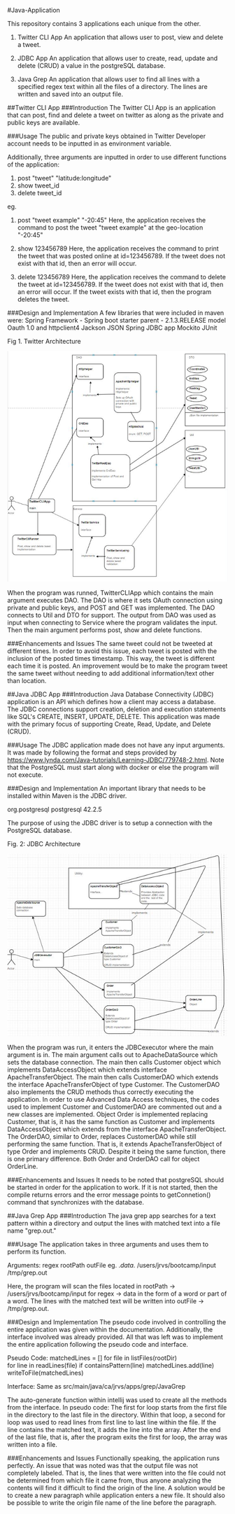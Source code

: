 #Java-Application

This repository contains 3 applications each unique from the other. 
1) Twitter CLI App
    An application that allows user to post, view and delete a tweet.
    
2) JDBC App
    An application that allows user to create, read, update and delete (CRUD) a value in the postgreSQL database.
    
3) Java Grep
    An application that allows user to find all lines with a specified regex text within all the files of a directory. The lines are written and saved into an output file.


##Twitter CLI App
###Introduction
The Twitter CLI App is an application that can post, find and delete a tweet on twitter as along as the private and public keys are available.

###Usage
The public and private keys obtained in Twitter Developer account needs to be inputted in as environment variable.

Additionally, three arguments are inputted in order to use different functions of the application:

1) post "tweet" "latitude:longitude"
2) show tweet_id
3) delete tweet_id

eg.
1) post "tweet example" "-20:45"
Here, the application receives the command to post the tweet "tweet example" at the geo-location "-20:45"

2) show 123456789
Here, the application receives the command to print the tweet that was posted online at id=123456789. If the tweet does not exist with that id, then an error will occur.

3) delete 123456789
Here, the application receives the command to delete the tweet at id=123456789. If the tweet does not exist with that id, then an error will occur. If the tweet exists with that id, then the program deletes the tweet.
 
###Design and Implementation
A few libraries that were included in maven were:
Spring Framework - Spring boot starter parent - 2.1.3.RELEASE model
Oauth 1.0 and httpclient4
Jackson JSON
Spring
JDBC app
Mockito
JUnit

Fig 1. Twitter Architecture

<img src="images/twitter%20diagram1.png">

When the program was runned, TwitterCLIApp which contains the main argument executes DAO. The DAO is where it sets OAuth connection using private and public keys, and POST and GET was implemented. The DAO connects to Util and DTO for support. The output from DAO was used as input when connecting to Service where the program validates the input. Then the main argument performs post, show and delete functions.    

###Enhancements and Issues
The same tweet could not be tweeted at different times. In order to avoid this issue, each tweet is posted with the inclusion of the posted times timestamp. This way, the tweet is different each time it is posted. An improvement would be to make the program tweet the same tweet without needing to add additional information/text other than location.


##Java JDBC App
###Introduction
Java Database Connectivity (JDBC) application is an API which defines how a client may access a database. The JDBC connections support creation, deletion and execution statements like SQL's CREATE, INSERT, UPDATE, DELETE. This application was made with the primary focus of supporting Create, Read, Update, and Delete (CRUD).
 
###Usage
The JDBC application made does not have any input arguments. It was made by following the format and steps provided by https://www.lynda.com/Java-tutorials/Learning-JDBC/779748-2.html. Note that the PostgreSQL must start along with docker or else the program will not execute.

###Design and Implementation
An important library that needs to be installed within Maven is the JDBC driver.
 
 <dependency>
     <groupId>org.postgresql</groupId>
     <artifactId>postgresql</artifactId>
     <version>42.2.5</version>
 </dependency>

The purpose of using the JDBC driver is to setup a connection with the PostgreSQL database.

Fig. 2: JDBC Architecture

<img src="images/jdbc%20diagram.JPG">

When the program was run, it enters the JDBCexecutor where the main argument is in. The main argument calls out to ApacheDataSource which sets the database connection. The main then calls Customer object which implements DataAccessObject which extends interface ApacheTransferObject. The main then calls CustomerDAO which extends the interface ApacheTransferObject of type Customer. The CustomerDAO also implements the CRUD methods thus correctly executing the application. In order to use Advanced Data Access techniques, the codes used to implement Customer and CustomerDAO are commented out and a new classes are implemented. Object Order is implemented replacing Customer, that is, it has the same function as Customer and implements DataAccessObject which extends from the interface ApacheTransferObject. The OrderDAO, similar to Order, replaces CustomerDAO  while still performing the same function. That is, it extends ApacheTransferObject of type Order and implements CRUD. Despite it being the same function, there is one primary difference. Both Order and OrderDAO call for object OrderLine.  

###Enhancements and Issues
It needs to be noted that postgreSQL should be started in order for the application to work. If it is not started, then the compile returns errors and the error message points to getConnetion() command that synchronizes with the database.  


##Java Grep App
###Introduction
The java grep app searches for  a text pattern within a directory and output the lines with matched text into a file name "grep.out."

###Usage
The application takes in three arguments and uses them to perform its function.

Arguments:
regex rootPath outFile
eg. 
.*data.* /users/jrvs/bootcamp/input /tmp/grep.out

Here, the program will scan the files located in rootPath -> /users/jrvs/bootcamp/input for regex -> data in the form of a word or part of a word. The lines with the matched text will be written into outFile -> /tmp/grep.out.
 
###Design and Implementation
The pseudo code involved in controlling the entire application was given within the documentation. Additionally, the interface involved was already provided. All that was left was to implement the entire application following the pseudo code and interface.

Pseudo Code:
matchedLines = [] 
for file in listFiles(rootDir)  
    for line in readLines(file)
          if containsPattern(line)
                  matchedLines.add(line)
writeToFile(matchedLines)

Interface:
Same as src/main/java/ca/jrvs/apps/grep/JavaGrep

The auto-generate function within intellij was used to create all the methods from the interface.
In pseudo code:
The first for loop starts from the first file in the directory to the last file in the directory. Within that loop, a second for loop was used to read lines from first line to last line within the file. If the line contains the matched text, it adds the line into the array. After the end of the last file, that is, after the program exits the first for loop, the array was written into a file.

###Enhancements and Issues
Functionally speaking, the application runs perfectly.
An issue that was noted was that the output file was not completely labeled. That is, the lines that were written into the file could not be determined from which file it came from, thus anyone analyzing the contents will find it difficult to find the origin of the line.
A solution would be to create a new paragraph while application enters a new file. It should also be possible to write the origin file name of the line before the paragraph. 
